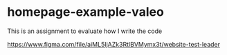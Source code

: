 # homepage-example-valeo
This is an assignment to evaluate how I write the code 

https://www.figma.com/file/aiML5IjAZk3RtlBVMymx3t/website-test-leader
